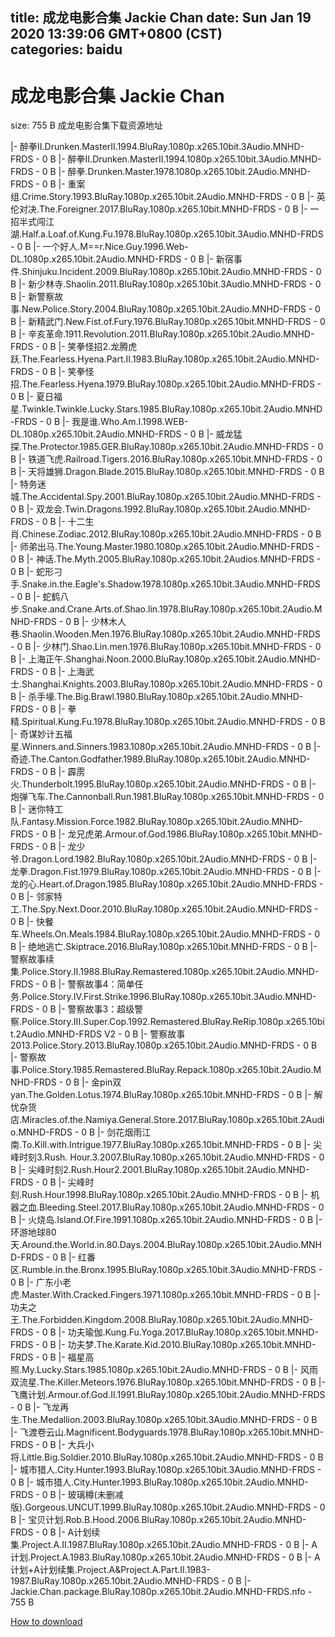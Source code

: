 
title: 成龙电影合集 Jackie Chan
date: Sun Jan 19 2020 13:39:06 GMT+0800 (CST)    
categories: baidu
---

# 成龙电影合集 Jackie Chan
size: 755 B
 成龙电影合集下载资源地址
 
|- 醉拳II.Drunken.MasterII.1994.BluRay.1080p.x265.10bit.3Audio.MNHD-FRDS - 0 B
|- 醉拳II.Drunken.MasterII.1994.1080p.x265.10bit.3Audio.MNHD-FRDS - 0 B
|- 醉拳.Drunken.Master.1978.1080p.x265.10bit.2Audio.MNHD-FRDS - 0 B
|- 重案组.Crime.Story.1993.BluRay.1080p.x265.10bit.2Audio.MNHD-FRDS - 0 B
|- 英伦对决.The.Foreigner.2017.BluRay.1080p.x265.10bit.MNHD-FRDS - 0 B
|- 一招半式闯江湖.Half.a.Loaf.of.Kung.Fu.1978.BluRay.1080p.x265.10bit.3Audio.MNHD-FRDS - 0 B
|- 一个好人.M==r.Nice.Guy.1996.Web-DL.1080p.x265.10bit.2Audio.MNHD-FRDS - 0 B
|- 新宿事件.Shinjuku.Incident.2009.BluRay.1080p.x265.10bit.2Audio.MNHD-FRDS - 0 B
|- 新少林寺.Shaolin.2011.BluRay.1080p.x265.10bit.3Audio.MNHD-FRDS - 0 B
|- 新警察故事.New.Police.Story.2004.BluRay.1080p.x265.10bit.2Audio.MNHD-FRDS - 0 B
|- 新精武门.New.Fist.of.Fury.1976.BluRay.1080p.x265.10bit.MNHD-FRDS - 0 B
|- 辛亥革命.1911.Revolution.2011.BluRay.1080p.x265.10bit.2Audio.MNHD-FRDS - 0 B
|- 笑拳怪招2.龙腾虎跃.The.Fearless.Hyena.Part.II.1983.BluRay.1080p.x265.10bit.2Audio.MNHD-FRDS - 0 B
|- 笑拳怪招.The.Fearless.Hyena.1979.BluRay.1080p.x265.10bit.2Audio.MNHD-FRDS - 0 B
|- 夏日福星.Twinkle.Twinkle.Lucky.Stars.1985.BluRay.1080p.x265.10bit.2Audio.MNHD-FRDS - 0 B
|- 我是谁.Who.Am.I.1998.WEB-DL.1080p.x265.10bit.2Audio.MNHD-FRDS - 0 B
|- 威龙猛探.The.Protector.1985.GER.BluRay.1080p.x265.10bit.2Audio.MNHD-FRDS - 0 B
|- 铁道飞虎.Railroad.Tigers.2016.BluRay.1080p.x265.10bit.MNHD-FRDS - 0 B
|- 天将雄狮.Dragon.Blade.2015.BluRay.1080p.x265.10bit.MNHD-FRDS - 0 B
|- 特务迷城.The.Accidental.Spy.2001.BluRay.1080p.x265.10bit.2Audio.MNHD-FRDS - 0 B
|- 双龙会.Twin.Dragons.1992.BluRay.1080p.x265.10bit.2Audio.MNHD-FRDS - 0 B
|- 十二生肖.Chinese.Zodiac.2012.BluRay.1080p.x265.10bit.2Audio.MNHD-FRDS - 0 B
|- 师弟出马.The.Young.Master.1980.1080p.x265.10bit.2Audio.MNHD-FRDS - 0 B
|- 神话.The.Myth.2005.BluRay.1080p.x265.10bit.2Audios.MNHD-FRDS - 0 B
|- 蛇形刁手.Snake.in.the.Eagle's.Shadow.1978.1080p.x265.10bit.3Audio.MNHD-FRDS - 0 B
|- 蛇鹤八步.Snake.and.Crane.Arts.of.Shao.lin.1978.BluRay.1080p.x265.10bit.2Audio.MNHD-FRDS - 0 B
|- 少林木人巷.Shaolin.Wooden.Men.1976.BluRay.1080p.x265.10bit.2Audio.MNHD-FRDS - 0 B
|- 少林门.Shao.Lin.men.1976.BluRay.1080p.x265.10bit.MNHD-FRDS - 0 B
|- 上海正午.Shanghai.Noon.2000.BluRay.1080p.x265.10bit.2Audio.MNHD-FRDS - 0 B
|- 上海武士.Shanghai.Knights.2003.BluRay.1080p.x265.10bit.2Audio.MNHD-FRDS - 0 B
|- 杀手壕.The.Big.Brawl.1980.BluRay.1080p.x265.10bit.2Audio.MNHD-FRDS - 0 B
|- 拳精.Spiritual.Kung.Fu.1978.BluRay.1080p.x265.10bit.2Audio.MNHD-FRDS - 0 B
|- 奇谋妙计五福星.Winners.and.Sinners.1983.1080p.x265.10bit.2Audio.MNHD-FRDS - 0 B
|- 奇迹.The.Canton.Godfather.1989.BluRay.1080p.x265.10bit.2Audio.MNHD-FRDS - 0 B
|- 霹雳火.Thunderbolt.1995.BluRay.1080p.x265.10bit.2Audio.MNHD-FRDS - 0 B
|- 炮弹飞车.The.Cannonball.Run.1981.BluRay.1080p.x265.10bit.MNHD-FRDS - 0 B
|- 迷你特工队.Fantasy.Mission.Force.1982.BluRay.1080p.x265.10bit.2Audio.MNHD-FRDS - 0 B
|- 龙兄虎弟.Armour.of.God.1986.BluRay.1080p.x265.10bit.MNHD-FRDS - 0 B
|- 龙少爷.Dragon.Lord.1982.BluRay.1080p.x265.10bit.2Audio.MNHD-FRDS - 0 B
|- 龙拳.Dragon.Fist.1979.BluRay.1080p.x265.10bit.2Audio.MNHD-FRDS - 0 B
|- 龙的心.Heart.of.Dragon.1985.BluRay.1080p.x265.10bit.2Audio.MNHD-FRDS - 0 B
|- 邻家特工.The.Spy.Next.Door.2010.BluRay.1080p.x265.10bit.2Audio.MNHD-FRDS - 0 B
|- 快餐车.Wheels.On.Meals.1984.BluRay.1080p.x265.10bit.2Audio.MNHD-FRDS - 0 B
|- 绝地逃亡.Skiptrace.2016.BluRay.1080p.x265.10bit.MNHD-FRDS - 0 B
|- 警察故事续集.Police.Story.Ⅱ.1988.BluRay.Remastered.1080p.x265.10bit.2Audio.MNHD-FRDS - 0 B
|- 警察故事4：简单任务.Police.Story.IV.First.Strike.1996.BluRay.1080p.x265.10bit.3Audio.MNHD-FRDS - 0 B
|- 警察故事3：超级警察.Police.Story.III.Super.Cop.1992.Remastered.BluRay.ReRip.1080p.x265.10bit.2Audio.MNHD-FRDS V2 - 0 B
|- 警察故事2013.Police.Story.2013.BluRay.1080p.x265.10bit.2Audio.MNHD-FRDS - 0 B
|- 警察故事.Police.Story.1985.Remastered.BluRay.Repack.1080p.x265.10bit.2Audio.MNHD-FRDS - 0 B
|- 金pin双yan.The.Golden.Lotus.1974.BluRay.1080p.x265.10bit.MNHD-FRDS - 0 B
|- 解忧杂货店.Miracles.of.the.Namiya.General.Store.2017.BluRay.1080p.x265.10bit.2Audio.MNHD-FRDS - 0 B
|- 剑花烟雨江南.To.Kill.with.Intrigue.1977.BluRay.1080p.x265.10bit.MNHD-FRDS - 0 B
|- 尖峰时刻3.Rush. Hour.3.2007.BluRay.1080p.x265.10bit.2Audio.MNHD-FRDS - 0 B
|- 尖峰时刻2.Rush.Hour2.2001.BluRay.1080p.x265.10bit.2Audio.MNHD-FRDS - 0 B
|- 尖峰时刻.Rush.Hour.1998.BluRay.1080p.x265.10bit.2Audio.MNHD-FRDS - 0 B
|- 机器之血.Bleeding.Steel.2017.BluRay.1080p.x265.10bit.2Audio.MNHD-FRDS - 0 B
|- 火烧岛.Island.Of.Fire.1991.1080p.x265.10bit.2Audio.MNHD-FRDS - 0 B
|- 环游地球80天.Around.the.World.in.80.Days.2004.BluRay.1080p.x265.10bit.2Audio.MNHD-FRDS - 0 B
|- 红番区.Rumble.in.the.Bronx.1995.BluRay.1080p.x265.10bit.3Audio.MNHD-FRDS - 0 B
|- 广东小老虎.Master.With.Cracked.Fingers.1971.1080p.x265.10bit.MNHD-FRDS - 0 B
|- 功夫之王.The.Forbidden.Kingdom.2008.BluRay.1080p.x265.10bit.2Audio.MNHD-FRDS - 0 B
|- 功夫瑜伽.Kung.Fu.Yoga.2017.BluRay.1080p.x265.10bit.MNHD-FRDS - 0 B
|- 功夫梦.The.Karate.Kid.2010.BluRay.1080p.x265.10bit.MNHD-FRDS - 0 B
|- 福星高照.My.Lucky.Stars.1985.1080p.x265.10bit.2Audio.MNHD-FRDS - 0 B
|- 风雨双流星.The.Killer.Meteors.1976.BluRay.1080p.x265.10bit.MNHD-FRDS - 0 B
|- 飞鹰计划.Armour.of.God.II.1991.BluRay.1080p.x265.10bit.2Audio.MNHD-FRDS - 0 B
|- 飞龙再生.The.Medallion.2003.BluRay.1080p.x265.10bit.3Audio.MNHD-FRDS - 0 B
|- 飞渡卷云山.Magnificent.Bodyguards.1978.BluRay.1080p.x265.10bit.MNHD-FRDS - 0 B
|- 大兵小将.Little.Big.Soldier.2010.BluRay.1080p.x265.10bit.2Audio.MNHD-FRDS - 0 B
|- 城市猎人.City.Hunter.1993.BluRay.1080p.x265.10bit.3Audio.MNHD-FRDS - 0 B
|- 城市猎人.City.Hunter.1993.BluRay.1080p.x265.10bit.2Audio.MNHD-FRDS - 0 B
|- 玻璃樽(未删减版).Gorgeous.UNCUT.1999.BluRay.1080p.x265.10bit.2Audio.MNHD-FRDS - 0 B
|- 宝贝计划.Rob.B.Hood.2006.BluRay.1080p.x265.10bit.2Audio.MNHD-FRDS - 0 B
|- A计划续集.Project.A.II.1987.BluRay.1080p.x265.10bit.2Audio.MNHD-FRDS - 0 B
|- A计划.Project.A.1983.BluRay.1080p.x265.10bit.2Audio.MNHD-FRDS - 0 B
|- A计划+A计划续集.Project.A&Project.A.Part.II.1983-1987.BluRay.1080p.x265.10bit.2Audio.MNHD-FRDS - 0 B
|- Jackie.Chan.package.BluRay.1080p.x265.10bit.2Audio.MNHD-FRDS.nfo - 755 B

[How to download](https://bpcam.bemobtrk.com/go/2ceec3aa-1ca2-46d6-b9ff-aaa5c184517c?jno=865)